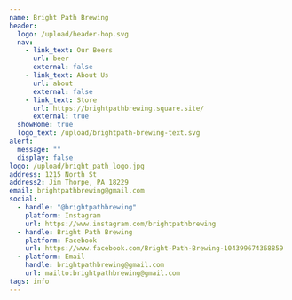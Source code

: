 ```yaml
---
name: Bright Path Brewing
header:
  logo: /upload/header-hop.svg
  nav:
    - link_text: Our Beers
      url: beer
      external: false
    - link_text: About Us
      url: about
      external: false
    - link_text: Store
      url: https://brightpathbrewing.square.site/
      external: true
  showHome: true
  logo_text: /upload/brightpath-brewing-text.svg
alert:
  message: ""
  display: false
logo: /upload/bright_path_logo.jpg
address: 1215 North St
address2: Jim Thorpe, PA 18229
email: brightpathbrewing@gmail.com
social:
  - handle: "@brightpathbrewing"
    platform: Instagram
    url: https://www.instagram.com/brightpathbrewing
  - handle: Bright Path Brewing
    platform: Facebook
    url: https://www.facebook.com/Bright-Path-Brewing-104399674368859
  - platform: Email
    handle: brightpathbrewing@gmail.com
    url: mailto:brightpathbrewing@gmail.com
tags: info
---
```

